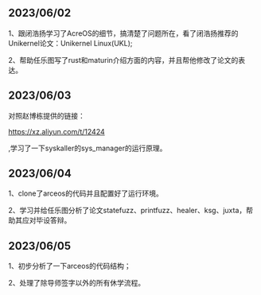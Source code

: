 ## 2023/06/02

1、跟闭浩扬学习了AcreOS的细节，搞清楚了问题所在，看了闭浩扬推荐的Unikernel论文：Unikernel Linux(UKL);

2、帮助任乐图写了rust和maturin介绍方面的内容，并且帮他修改了论文的表达。



## 2023/06/03

对照赵博栋提供的链接：

https://xz.aliyun.com/t/12424

,学习了一下syskaller的sys_manager的运行原理。



## 2023/06/04

1、clone了arceos的代码并且配置好了运行环境。

2、学习并给任乐图分析了论文statefuzz、printfuzz、healer、ksg、juxta，帮助其应对毕设答辩。



## 2023/06/05

1、初步分析了一下arceos的代码结构；

2、处理了除导师签字以外的所有休学流程。